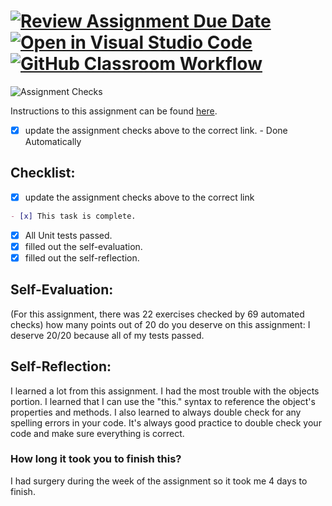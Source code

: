 [![Review Assignment Due Date](https://classroom.github.com/assets/deadline-readme-button-24ddc0f5d75046c5622901739e7c5dd533143b0c8e959d652212380cedb1ea36.svg)](https://classroom.github.com/a/BNy60bDV)
[![Open in Visual Studio Code](https://classroom.github.com/assets/open-in-vscode-718a45dd9cf7e7f842a935f5ebbe5719a5e09af4491e668f4dbf3b35d5cca122.svg)](https://classroom.github.com/online_ide?assignment_repo_id=11660796&assignment_repo_type=AssignmentRepo)
[![GitHub Classroom Workflow](https://github.com/IT3049C-Lively-FA23/js-exercise-Wilmer19/actions/workflows/classroom.yml/badge.svg)](https://github.com/IT3049C-Lively-FA23/js-exercise-Wilmer19/actions/workflows/classroom.yml)
===================================
![Assignment Checks](https://github.com/IT3049C/2.JS-Exercise/workflows/Assignment%20Checks/badge.svg)

Instructions to this assignment can be found [here](https://reedws.github.io/IT3049C/coursework/assignments/js-exercises/).
- [x] update the assignment checks above to the correct link. - Done Automatically
## Checklist:
- [X] update the assignment checks above to the correct link
```md
- [x] This task is complete.
```
- [X] All Unit tests passed.
- [X] filled out the self-evaluation.
- [X] filled out the self-reflection.

## Self-Evaluation: 
(For this assignment, there was 22 exercises checked by 69 automated checks)
how many points out of 20 do you deserve on this assignment: 
I deserve 20/20 because all of my tests passed.

## Self-Reflection:
<!-- What did you learn that you found interesting -->
I learned a lot from this assignment. I had the most trouble with the objects portion. 
I learned that I can use the "this." syntax to reference the object's properties and methods. 
I also learned to always double check for any spelling errors in your code. It's always good practice 
to double check your code and make sure everything is correct. 

### How long it took you to finish this?
I had surgery during the week of the assignment so it took me 4 days to finish.